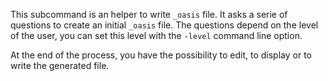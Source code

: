 This subcommand is an helper to write `_oasis` file. It asks a serie of
questions to create an initial `_oasis` file. The questions depend on the
level of the user, you can set this level with the `-level` command line
option.

At the end of the process, you have the possibility to edit, to display or
to write the generated file.
